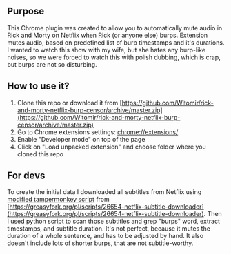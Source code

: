 ## Purpose
This Chrome plugin was created to allow you to automatically mute audio in Rick and Morty on Netflix when Rick (or anyone else) burps.
Extension mutes audio, based on predefined list of burp timestamps and it's durations. 
I wanted to watch this show with my wife, but she hates any burp-like noises, so we were forced to watch this with polish dubbing, 
which is crap, but burps are not so disturbing.

## How to use it? 
1. Clone this repo or download it from 
[https://github.com/Witomir/rick-and-morty-netflix-burp-censor/archive/master.zip](https://github.com/Witomir/rick-and-morty-netflix-burp-censor/archive/master.zip)
2. Go to Chrome extensions settings: [chrome://extensions/](chrome://extensions/)
3. Enable "Developer mode" on top of the page
4. Click on "Load unpacked extension" and choose folder where you cloned this repo

## For devs
To create the initial data I downloaded all subtitles from Netflix using [modified tampermonkey script](subtitle_download_script/tampermonkey.js) 
from [https://greasyfork.org/pl/scripts/26654-netflix-subtitle-downloader](https://greasyfork.org/pl/scripts/26654-netflix-subtitle-downloader). 
Then I used python script to scan those subtitles and grep "burps" word, extract timestamps, and subtitle duration.
It's not perfect, because it mutes the duration of a whole sentence, and has to be adjusted by hand. It also doesn't 
include lots of shorter burps, that are not subtitle-worthy.